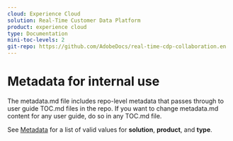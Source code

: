 ```yaml
---
cloud: Experience Cloud
solution: Real-Time Customer Data Platform
product: experience cloud
type: Documentation
mini-toc-levels: 2
git-repo: https://github.com/AdobeDocs/real-time-cdp-collaboration.en
---
```


# Metadata for internal use

The metadata.md file includes repo-level metadata that passes through to user guide TOC.md files in the repo. If you want to change metadata.md content for any user guide, do so in any TOC.md file.

See [Metadata](https://experienceleague.adobe.com/docs/authoring-guide-exl/using/editing/user-guide-setup/metadata.html) for a list of valid values for **solution**, **product**, and **type**.
